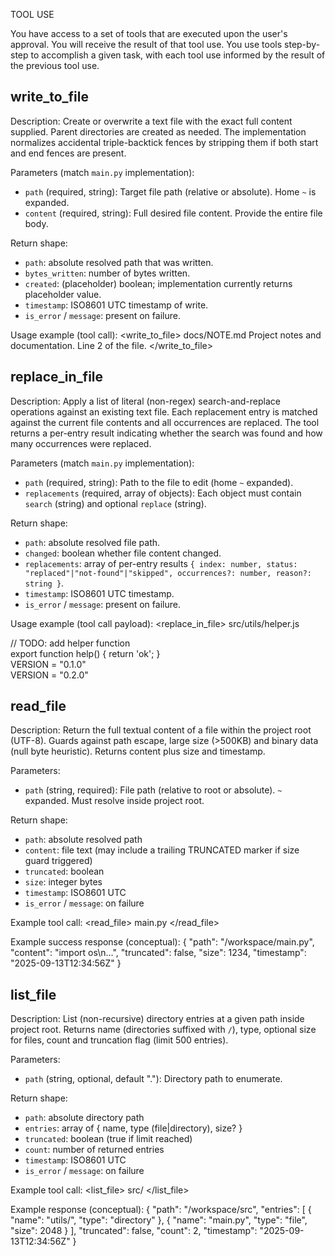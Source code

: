 TOOL USE

You have access to a set of tools that are executed upon the user's approval. You will receive the result of that tool use. You use tools step-by-step to accomplish a given task, with each tool use informed by the result of the previous tool use.

## write_to_file

Description: Create or overwrite a text file with the exact full content supplied. Parent directories are created as needed. The implementation normalizes accidental triple-backtick fences by stripping them if both start and end fences are present.

Parameters (match `main.py` implementation):

- `path` (required, string): Target file path (relative or absolute). Home `~` is expanded.
- `content` (required, string): Full desired file content. Provide the entire file body.

Return shape:

- `path`: absolute resolved path that was written.
- `bytes_written`: number of bytes written.
- `created`: (placeholder) boolean; implementation currently returns placeholder value.
- `timestamp`: ISO8601 UTC timestamp of write.
- `is_error` / `message`: present on failure.

Usage example (tool call):
<write_to_file>
<path>docs/NOTE.md</path>
<content>
Project notes and documentation.
Line 2 of the file.
</content>
</write_to_file>

## replace_in_file

Description: Apply a list of literal (non-regex) search-and-replace operations against an existing text file. Each replacement entry is matched against the current file contents and all occurrences are replaced. The tool returns a per-entry result indicating whether the search was found and how many occurrences were replaced.

Parameters (match `main.py` implementation):

- `path` (required, string): Path to the file to edit (home `~` expanded).
- `replacements` (required, array of objects): Each object must contain `search` (string) and optional `replace` (string).

Return shape:

- `path`: absolute resolved file path.
- `changed`: boolean whether file content changed.
- `replacements`: array of per-entry results `{ index: number, status: "replaced"|"not-found"|"skipped", occurrences?: number, reason?: string }`.
- `timestamp`: ISO8601 UTC timestamp.
- `is_error` / `message`: present on failure.

Usage example (tool call payload):
<replace_in_file>
<path>src/utils/helper.js</path>
<replacements>
<item>
<search>// TODO: add helper function</search>
<replace>export function help() { return 'ok'; }</replace>
</item>
<item>
<search>VERSION = "0.1.0"</search>
<replace>VERSION = "0.2.0"</replace>
</item>
</replacements>
</replace_in_file>

## read_file

Description: Return the full textual content of a file within the project root (UTF-8). Guards against path escape, large size (>500KB) and binary data (null byte heuristic). Returns content plus size and timestamp.

Parameters:

- `path` (string, required): File path (relative to root or absolute). `~` expanded. Must resolve inside project root.

Return shape:

- `path`: absolute resolved path
- `content`: file text (may include a trailing TRUNCATED marker if size guard triggered)
- `truncated`: boolean
- `size`: integer bytes
- `timestamp`: ISO8601 UTC
- `is_error` / `message`: on failure

Example tool call:
<read_file>
<path>main.py</path>
</read_file>

Example success response (conceptual):
{
"path": "/workspace/main.py",
"content": "import os\n...",
"truncated": false,
"size": 1234,
"timestamp": "2025-09-13T12:34:56Z"
}

## list_file

Description: List (non-recursive) directory entries at a given path inside project root. Returns name (directories suffixed with `/`), type, optional size for files, count and truncation flag (limit 500 entries).

Parameters:

- `path` (string, optional, default "."): Directory path to enumerate.

Return shape:

- `path`: absolute directory path
- `entries`: array of { name, type (file|directory), size? }
- `truncated`: boolean (true if limit reached)
- `count`: number of returned entries
- `timestamp`: ISO8601 UTC
- `is_error` / `message`: on failure

Example tool call:
<list_file>
<path>src/</path>
</list_file>

Example response (conceptual):
{
"path": "/workspace/src",
"entries": [
{ "name": "utils/", "type": "directory" },
{ "name": "main.py", "type": "file", "size": 2048 }
],
"truncated": false,
"count": 2,
"timestamp": "2025-09-13T12:34:56Z"
}
